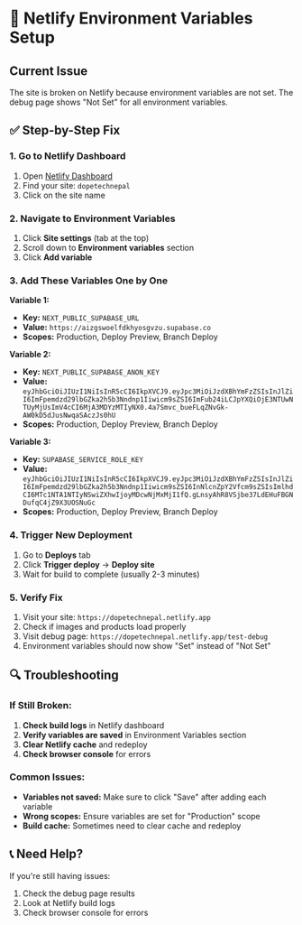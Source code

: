 # 🔧 Netlify Environment Variables Setup

## Current Issue
The site is broken on Netlify because environment variables are not set. The debug page shows "Not Set" for all environment variables.

## ✅ Step-by-Step Fix

### 1. Go to Netlify Dashboard
1. Open [Netlify Dashboard](https://app.netlify.com/)
2. Find your site: `dopetechnepal`
3. Click on the site name

### 2. Navigate to Environment Variables
1. Click **Site settings** (tab at the top)
2. Scroll down to **Environment variables** section
3. Click **Add variable**

### 3. Add These Variables One by One

**Variable 1:**
- **Key:** `NEXT_PUBLIC_SUPABASE_URL`
- **Value:** `https://aizgswoelfdkhyosgvzu.supabase.co`
- **Scopes:** Production, Deploy Preview, Branch Deploy

**Variable 2:**
- **Key:** `NEXT_PUBLIC_SUPABASE_ANON_KEY`
- **Value:** `eyJhbGciOiJIUzI1NiIsInR5cCI6IkpXVCJ9.eyJpc3MiOiJzdXBhYmFzZSIsInJlZiI6ImFpemdzd29lbGZka2h5b3Nndnp1Iiwicm9sZSI6ImFub24iLCJpYXQiOjE3NTUwNTUyMjUsImV4cCI6MjA3MDYzMTIyNX0.4a7Smvc_bueFLqZNvGk-AW0kD5dJusNwqaSAczJs0hU`
- **Scopes:** Production, Deploy Preview, Branch Deploy

**Variable 3:**
- **Key:** `SUPABASE_SERVICE_ROLE_KEY`
- **Value:** `eyJhbGciOiJIUzI1NiIsInR5cCI6IkpXVCJ9.eyJpc3MiOiJzdXBhYmFzZSIsInJlZiI6ImFpemdzd29lbGZka2h5b3Nndnp1Iiwicm9sZSI6InNlcnZpY2Vfcm9sZSIsImlhdCI6MTc1NTA1NTIyNSwiZXhwIjoyMDcwNjMxMjI1fQ.gLnsyAhR8VSjbe37LdEHuFBGNDufqC4jZ9X3UOSNuGc`
- **Scopes:** Production, Deploy Preview, Branch Deploy

### 4. Trigger New Deployment
1. Go to **Deploys** tab
2. Click **Trigger deploy** → **Deploy site**
3. Wait for build to complete (usually 2-3 minutes)

### 5. Verify Fix
1. Visit your site: `https://dopetechnepal.netlify.app`
2. Check if images and products load properly
3. Visit debug page: `https://dopetechnepal.netlify.app/test-debug`
4. Environment variables should now show "Set" instead of "Not Set"

## 🔍 Troubleshooting

### If Still Broken:
1. **Check build logs** in Netlify dashboard
2. **Verify variables are saved** in Environment Variables section
3. **Clear Netlify cache** and redeploy
4. **Check browser console** for errors

### Common Issues:
- **Variables not saved:** Make sure to click "Save" after adding each variable
- **Wrong scopes:** Ensure variables are set for "Production" scope
- **Build cache:** Sometimes need to clear cache and redeploy

## 📞 Need Help?
If you're still having issues:
1. Check the debug page results
2. Look at Netlify build logs
3. Check browser console for errors
